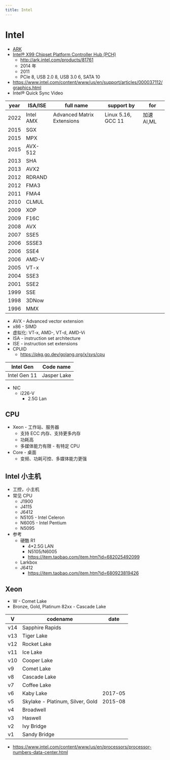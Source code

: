 ```yaml
---
title: Intel
---
```


# Intel

- [ARK](http://ark.intel.com/)
- [Intel® X99 Chipset Platform Controller Hub (PCH)](https://en.wikipedia.org/wiki/Intel_X99)
  - http://ark.intel.com/products/81761
  - 2014 年
  - 2011
  - PCIe 8, USB 2.0 8, USB 3.0 6, SATA 10
- https://www.intel.com/content/www/us/en/support/articles/000037112/graphics.html
- Intel® Quick Sync Video

| year | ISA/ISE   | full name                  | support by         | for        |
| ---- | --------- | -------------------------- | ------------------ | ---------- |
| 2022 | Intel AMX | Advanced Matrix Extensions | Linux 5.16, GCC 11 | 加速 AI,ML |
| 2015 | SGX       |
| 2015 | MPX       |
| 2015 | AVX-512   |
| 2013 | SHA       |
| 2013 | AVX2      |
| 2012 | RDRAND    |
| 2012 | FMA3      |
| 2011 | FMA4      |
| 2010 | CLMUL     |
| 2009 | XOP       |
| 2009 | F16C      |
| 2008 | AVX       |
| 2007 | SSE5      |
| 2006 | SSSE3     |
| 2006 | SSE4      |
| 2006 | AMD-V     |
| 2005 | VT-x      |
| 2004 | SSE3      |
| 2001 | SSE2      |
| 1999 | SSE       |
| 1998 | 3DNow     |
| 1996 | MMX       |

- AVX - Advanced vector extension
- x86 - SIMD
- 虚拟化: VT-x, AMD-, VT-d, AMD-Vi
- ISA - instruction set architecture
- ISE - instruction set extensions
- CPUID
  - https://pkg.go.dev/golang.org/x/sys/cpu

<!--
MB X99 2k+
I7 7700k 2k+
https://ark.intel.com/products/97129
Q1'17
4x8
4.2G
Sockets 2011
DDR4 8G 0.4k _ 2 = 1k
DDR4 16G 0.9 _ 2 = 2k
GTX 1080 5k
SSD 256G 0.5k
SSD M.2 256G 0.6k
SSD M.2 1T 2k
Disk 3T 0.5k

E5-4669 v3 20k
https://ark.intel.com/products/85766
Q2'15
18x36
2.1G

https://en.wikipedia.org/wiki/Computer_form_factor
https://en.wikipedia.org/wiki/Mini-STX

-->

| Intel Gen    | Code name   |
| ------------ | ----------- |
| Intel Gen 11 | Jasper Lake |

- NIC
  - i226-V
    - 2.5G Lan

## CPU

- Xeon - 工作站、服务器
  - 支持 ECC 内存、支持更多内存
  - 功耗高
  - 多媒体能力有限 - 有特定 CPU
- Core - 桌面
  - 变频、功耗可控、多媒体能力更强

## Intel 小主机

- 工控，小主机
- 常见 CPU
  - J1900
  - J4115
  - J6412
  - N5105 - Intel Celeron
  - N6005 - Intel Pentium
  - N5095
- 参考
  - 硬酷 R1
    - 4\*2.5G LAN
    - N5105/N6005
    - https://item.taobao.com/item.htm?id=682025492099
  - Larkbox
  - J6412
    - https://item.taobao.com/item.htm?id=680923819426

## Xeon

- W - Comet Lake
- Bronze, Gold, Platinum 82xx - Cascade Lake

| V   | codename                         | date    |
| --- | -------------------------------- | ------- |
| v14 | Sapphire Rapids                  |
| v13 | Tiger Lake                       |
| v12 | Rocket Lake                      |
| v11 | Ice Lake                         |
| v10 | Cooper Lake                      |
| v9  | Comet Lake                       |
| v8  | Cascade Lake                     |
| v7  | Coffee Lake                      |
| v6  | Kaby Lake                        | 2017-05 |
| v5  | Skylake - Platinum, Silver, Gold | 2015-08 |
| v4  | Broadwell                        |
| v3  | Haswell                          |
| v2  | Ivy Bridge                       |
| v1  | Sandy Bridge                     |

- https://www.intel.com/content/www/us/en/processors/processor-numbers-data-center.html

